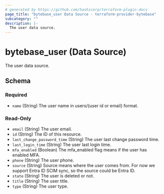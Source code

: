 ```yaml
---
# generated by https://github.com/hashicorp/terraform-plugin-docs
page_title: "bytebase_user Data Source - terraform-provider-bytebase"
subcategory: ""
description: |-
  The user data source.
---
```


# bytebase_user (Data Source)

The user data source.



<!-- schema generated by tfplugindocs -->
## Schema

### Required

- `name` (String) The user name in users/{user id or email} format.

### Read-Only

- `email` (String) The user email.
- `id` (String) The ID of this resource.
- `last_change_password_time` (String) The user last change password time.
- `last_login_time` (String) The user last login time.
- `mfa_enabled` (Boolean) The mfa_enabled flag means if the user has enabled MFA.
- `phone` (String) The user phone.
- `source` (String) Source means where the user comes from. For now we support Entra ID SCIM sync, so the source could be Entra ID.
- `state` (String) The user is deleted or not.
- `title` (String) The user title.
- `type` (String) The user type.


